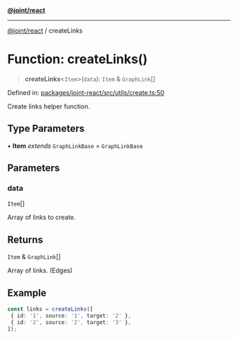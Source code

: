 [**@joint/react**](../README.md)

***

[@joint/react](../README.md) / createLinks

# Function: createLinks()

> **createLinks**\<`Item`\>(`data`): `Item` & `GraphLink`[]

Defined in: [packages/joint-react/src/utils/create.ts:50](https://github.com/samuelgja/joint/blob/main/packages/joint-react/src/utils/create.ts#L50)

Create links helper function.

## Type Parameters

• **Item** *extends* `GraphLinkBase` = `GraphLinkBase`

## Parameters

### data

`Item`[]

Array of links to create.

## Returns

`Item` & `GraphLink`[]

Array of links. (Edges)

## Example

```ts
const links = createLinks([
 { id: '1', source: '1', target: '2' },
 { id: '2', source: '2', target: '3' },
]);
```
